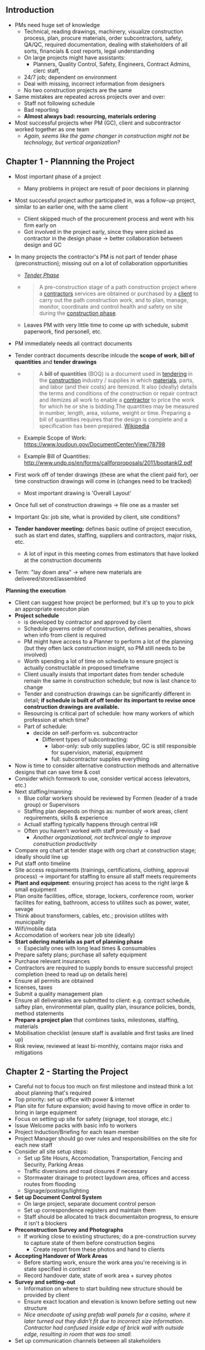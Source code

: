## Introduction

- PMs need huge set of knowledge
  - Technical, reading drawings, machinery, visualize construction process, plan, procure materials, order subcontractors, safety, QA/QC, required documentation, dealing with stakeholders of all sorts, financials & cost reports, legal understanding
  - On large projects might have assistants:
    - Planners, Quality Control, Safety, Engineers, Contract Admins, clerc staff,
  - 24/7 job; dependent on environment
  - Deal with missing, incorrect information from designers
  - No two construction projects are the same
- Same mistakes are repeated across projects over and over:
  - Staff not following schedule
  - Bad reporting
  - **Almost always bad: resourcing, materials ordering**
- Most successful projects wher PM (GC), client and subcontractor worked together as one team
  - *Again, seems like the game changer in construction might not be technology, but vertical organization?*

## Chapter 1 - Plannning the Project

- Most important phase of a project

  - Many problems in project are result of poor decisions in planning

- Most successful project author participated in, was a follow-up project, similar to an earlier one, with the same client

  - Client skipped much of the procurement process and went with his firm early on
  - Got involved in the project early, since they were picked as contractor in the design phase -> better collaboration between design and GC

- In many projects the contractor's PM is not part of tender phase (preconstruction); missing out on a lot of collaboration opportunities

  - [*Tender Phase*](http://www.pathsforall.org.uk/pfa/glossary-of-path-construction-terminology/tender-phase.html)

  - > A pre-construction stage of a path construction project where a [contractors](http://www.pathsforall.org.uk/pfa/glossary-of-path-construction-terminology/contractor.html) services are obtained or purchased by a [client](http://www.pathsforall.org.uk/pfa/glossary-of-path-construction-terminology/client.html) to carry out the path construction work, and to plan, manage, monitor, coordinate and control health and safety on site during the [construction phase](http://www.pathsforall.org.uk/pfa/glossary-of-path-construction-terminology/construction-phase.html).

  - Leaves PM with very little time to come up with schedule, submit paperwork, find personell, etc.

- PM immediately needs all contract documents

- Tender contract documents describe inlcude the **scope of work**,  **bill of quantities** and **tender drawings**

  - > A **bill of quantities** (BOQ) is a document used in [tendering](https://en.wikipedia.org/wiki/Call_for_bids) in the [construction](https://en.wikipedia.org/wiki/Construction) industry / supplies in which [materials](https://en.wikipedia.org/wiki/Building_material), parts, and labor (and their costs) are itemized. It also (ideally) details the terms and conditions of the construction or repair contract and itemizes all work to enable a [contractor](https://en.wikipedia.org/wiki/General_contractor) to price the work for which he or she is bidding.The quantities may be measured in number, length, area, volume, weight or time. Preparing a bill of quantities requires that the design is complete and a specification has been prepared.  [Wikipedia](https://en.wikipedia.org/wiki/Bill_of_quantities)

  - Example Scope of Work: https://www.loudoun.gov/DocumentCenter/View/78798

  - Example Bill of Quantities: http://www.undp.ps/en/forms/callforproposals/2011/boqtankl2.pdf

- First work off of tender drawings (these are what the client paid for), oer time construction drawings will come in (changes need to be tracked)

  - Most important drawing is 'Overall Layout'

- Once full set of construction drawings -> file one as a master set

- Important Qs: job site, what is provided by client, site conditions?

- **Tender handover meeting:** defines basic outline of project execution, such as start end dates, staffing, suppliers and contractors, major risks, etc.

  - A lot of input in this meeting comes from estimators that have looked at the construction documents

- Term: "lay down area" -> where new materials are delivered/stored/assembled



**Planning the execution**

- Client can suggest how project be performed; but it's up to you to pick an appropriate executon plan
- **Project schedule** 
  - is developed by contractor and approved by client
  - Schedule governs order of construction, defines penalties, shows when info from client is required
  - PM might have access to a Planner to perform a lot of the planning (but they often lack construction insight, so PM still needs to be involved)
  - Worth spending  a lot of time on schedule to ensure project is actually constructable in proposed timeframe
  - Client usually insists that important dates from tender schedule remain the same in construction schedule; but now is last chance to change
  - Tender and construction drawings can be significantly different in detail; **if schedule is built of off tender its important to revise once construction drawings are available.**
  - Resourcing is critical part of schedule: how many workers of which profession at which time?
  - Part of schedule:
    - decide on self-perform vs. subcontractor
      - Different types of subcontracting:
        - labor-only: sub only supplies labor, GC is still responsible for supervision, material, equipment
        - full: subcontractor supplies everything
- Now is time to consider alternative construction methods and alternative designs that can save time & cost
- Consider which formwork to use, consider vertical access (elevators, etc.)
- Next staffing/manning:
  - Blue collar workers should be reviewed by Formen (leader of a trade group) or Supervisors
  - Staffing plan depends on things as: number of work areas, client requirements, skills & experience
  - Actuall staffing typically happens through central HR
  - Often you haven't worked with staff previously -> bad
    - *Another organizational, not technical angle to improve construction productivity*
- Compare org chart at tender stage with org chart at construction stage; ideally should line up
- Put staff onto timeline
- Site access requirements (trainings, certifications, clothing, approval process) -> important for staffing to ensure all staff meets requirements
- **Plant and equipment**: ensuring project has acess to the right large & small equipment 
- Plan onsite facilities, office, storage, lockers, conference room, worker facilites for eating, bathroom, access to utilites such as power, water, sevage 
- Think about transformers, cables, etc.; provision utilites with municipality 
- Wifi/mobile data
- Accomodation of workers near job site (ideally)
- **Start odering materials as part of planning phase**
  - Especially ones with long lead times & consumables
- Prepare safety plans; purchase all safety equipment
- Purchase relevant insurances
- Contractors are required to supply bonds to ensure successful project completion (need to read up on details here)
- Ensure all permits are obtained
- licenses, taxes
- Submit a quality management plan
- Ensure all deliverables are submitted to client: e.g. contract schedule, saftey plan, environmental plan, quality plan, insurance policies, bonds, method statements
- **Prepare a project plan** that combines tasks, milestones, staffing, materials
- Mobilisation checklist (ensure staff is available and first tasks are lined up) 
- Risk review, reviewed at least bi-monthly, contains major risks and mitigations



## Chapter 2 - Starting the Project

- Careful not to focus too much on first milestone and instead think a lot about planning that's required
- Top priority: set up office with power & internet
- Plan site for future expansion; avoid having to move office in order to bring in large equipment
- Focus on setting up site for safety (signage, tool storage, etc.)
- Issue Welcome packs with basic info to workers
- Project Induction/Briefing for each team member
- Project Manager should go over rules and responsibilities on the site for each new staff
- Consider all site setup steps:
  - Set up Site Hours, Accomodation, Transportation, Fencing and Security, Parking Areas
  - Traffic diversions and road closures if necessary
  - Stormwater drainage to protect laydown area, offices and access routes from flooding
  - Signage/postings/lighting
- **Set up Document Control System**
  - On large project, separate document control person
  - Set up correspondence registers and maintain them
  - Staff should be allocated to track documentaiton progress, to ensure it isn't a blockers
- **Preconstruction Survey and Photographs**
  - If working close to existing structures; do a pre-construction survey to capture state of them before construction begins
    - Create report from these photos and hand to clients
- **Accepting Handover of Work Areas**
  - Before starting work, ensure the work area you're receiving is in state specified in contract
  - Record handover date, state of work area + survey photos
- **Survey and setting-out**
  - Information on where to start building new structure should be provided by client
  - Ensure exact location and elevation is known before setting out new structure
  - *Nice anecdoate of using prefab wall panels for a casino, where it later turned out they didn't fit due to incorrect size information. Contractor had confused inside edge of brick wall with outside edge, resulting in room that was too small.*
- Set up communication channels between all stakeholders